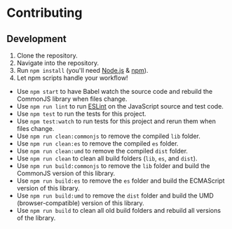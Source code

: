 # Contributing



## Development
1. Clone the repository.
2. Navigate into the repository.
3. Run `npm install` (you'll need [Node.js](https://nodejs.org/en/) & [npm](https://www.npmjs.com/)).
4. Let npm scripts handle your workflow!
  * Use `npm start` to have Babel watch the source code and rebuild the CommonJS library when files change.
  * Use `npm run lint` to run [ESLint](http://eslint.org/) on the JavaScript source and test code.
  * Use `npm test` to run the tests for this project.
  * Use `npm test:watch` to run tests for this project and rerun them when files change.
  * Use `npm run clean:commonjs` to remove the compiled `lib` folder.
  * Use `npm run clean:es` to remove the compiled `es` folder.
  * Use `npm run clean:umd` to remove the compiled `dist` folder.
  * Use `npm run clean` to clean all build folders (`lib`, `es`, and `dist`).
  * Use `npm run build:commonjs` to remove the `lib` folder and build the CommonJS version of this library.
  * Use `npm run build:es` to remove the `es` folder and build the ECMAScript version of this library.
  * Use `npm run build:umd` to remove the `dist` folder and build the UMD (browser-compatible) version of this library.
  * Use `npm run build` to clean all old build folders and rebuild all versions of the library.
